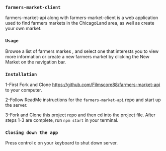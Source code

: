 ### `farmers-market-client`

farmers-market-api along with farmers-market-client is a web application used to find farmers markets in the ChicagoLand area, as well as create your own market.

### `Usage`

Browse a list of farmers markes , and select one that interests you to view more information or create a new farmers market by clicking the New Market on the navigation bar. 

 ###                     `Installation`
  1-First Fork and Clone https://github.com/Filmscore88/farmers-market-api to your computer.
  
  2-Follow ReadMe instructions for the `farmers-market-api` repo and start up the server. 
   
  3-Fork and Clone this project repo and then cd into the project file. After steps 1-3 are complete, run `npm start` in         your terminal.



###                       `Closing down the app`


  Press control c on your keyboard to shut down server. 













